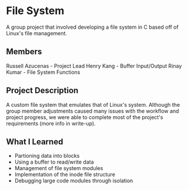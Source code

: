 # File System
A group project that involved developing a file system in C based off of Linux's file management.

## Members
Russell Azucenas - Project Lead
Henry Kang - Buffer Input/Output
Rinay Kumar - File System Functions

## Project Description
A custom file system that emulates that of Linux's system. Although the group member adjustments caused many issues with the workflow and project progress, we were able to complete most of the project's requirements (more info in write-up).

## What I Learned
- Partioning data into blocks
- Using a buffer to read/write data
- Management of file system modules
- Implementation of the inode file structure
- Debugging large code modules through isolation
